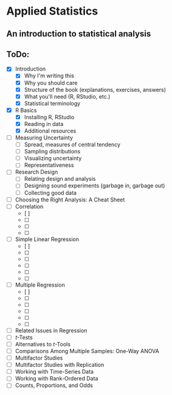 Applied Statistics
============

An introduction to statistical analysis
---------------------------------------

ToDo:
-----
- [X] Introduction
  - [X] Why I'm writing this
  - [X] Why you should care
  - [X] Structure of the book (explanations, exercises, answers)
  - [X] What you'll need (R, RStudio, etc.)
  - [X] Statistical terminology
- [X] R Basics
  - [X] Installing R, RStudio
  - [X] Reading in data
  - [X] Additional resources
- [ ] Measuring Uncertainty
  - [ ] Spread, measures of central tendency
  - [ ] Sampling distributions
  - [ ] Visualizing uncertainty
  - [ ] Representativeness
- [ ] Research Design
  - [ ] Relating design and analysis
  - [ ] Designing sound experiments (garbage in, garbage out)
  - [ ] Collecting good data
- [ ] Choosing the Right Analysis: A Cheat Sheet
- [ ] Correlation
  - [ ]
  - [ ]
  - [ ]
  - [ ]
- [ ] Simple Linear Regression
  - [ ]
  - [ ]
  - [ ]
  - [ ]
  - [ ]
  - [ ]
- [ ] Multiple Regression
  - [ ]
  - [ ]
  - [ ]
  - [ ]
  - [ ]
  - [ ]
- [ ] Related Issues in Regression
- [ ] *t*-Tests
- [ ] Alternatives to *t*-Tools
- [ ] Comparisons Among Multiple Samples: One-Way ANOVA
- [ ] Multifactor Studies
- [ ] Multifactor Studies with Replication
- [ ] Working with Time-Series Data
- [ ] Working with Rank-Ordered Data
- [ ] Counts, Proportions, and Odds
